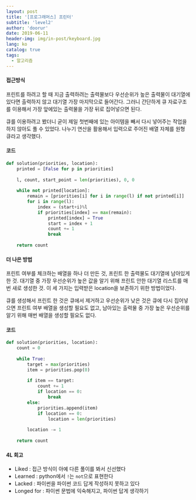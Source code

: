 ```yaml
---
layout: post
title: '[프로그래머스] 프린터'
subtitle: 'level2'
author: 'doorur'
date: 2019-06-11
header-img: img/in-post/keyboard.jpg
lang: ko
catalog: true
tags:
  - 알고리즘
---
```


#### 접근방식
프린트를 하려고 할 때 지금 출력하려는 출력물보다 우선순위가 높은 출력물이 대기열에 있다면 출력하지 않고 대기열 가장 마지막으로 들어간다. 그러니 간단하게 큐 자료구조를 이용해서 가장 앞에있는 출력물을 가장 뒤로 집어넣으면 된다.   

큐를 이용하려고 봤더니 굳이 제일 첫번째에 있는 아이템을 빼서 다시 넣어주는 작업을 하지 않아도 풀 수 있었다. 나누기 연산을 활용해서 입력으로 주어진 배열 자체를 원형 큐라고 생각했다.   

#### 코드
```python
def solution(priorities, location):
    printed = [False for p in priorities]
    
    l, count, start_point = len(priorities), 0, 0
    
    while not printed[location]:
        remain = [priorities[i] for i in range(l) if not printed[i]]
        for i in range(l): 
            index = (start+i)%l
            if priorities[index] == max(remain): 
                printed[index] = True
                start = index + 1
                count += 1
                break
                
    return count
```

#### 더 나은 방법
프린트 여부를 체크하는 배열을 하나 더 만든 것, 프린트 한 출력물도 대기열에 남아있게 한 것. 대기열 중 가장 우선순위가 높은 값을 알기 위해 프린트 안한 대기열 리스트를 매번 새로 생성한 것. 이 세 가지는 입력받은 location을 보존하기 위한 방법이었다.    

큐를 생성해서 프린트 한 것은 큐에서 제거하고 우선순위가 낮은 것은 큐에 다시 집어넣으면 프린트 여부 배열을 생성할 필요도 없고, 남아있는 출력물 중 가장 높은 우선순위를 알기 위해 매번 배열을 생성할 필요도 없다.   

#### 코드
```python
def solution(priorities, location):
    count = 0
    
    while True:
        target = max(priorities)
        item = priorities.pop(0)
        
        if item == target:
            count += 1
            if location == 0:
                break
        else:
            priorities.append(item)
            if location == 0:
                location = len(priorities)
        
        location -= 1
        
    return count
```


#### 4L 회고
* Liked : 접근 방식이 아예 다른 풀이를 봐서 신선했다
* Learned : python에서 ```!```는 ```not```으로 표현한다 
* Lacked : 파이썬을 파이썬 코드 답게 작성하지 못하고 있다
* Longed for : 파이썬 문법에 익숙해지고, 파이썬 답게 생각하기